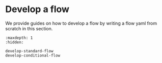# Develop a flow
We provide guides on how to develop a flow by writing a flow yaml from scratch in this section.

```{toctree}
:maxdepth: 1
:hidden:

develop-standard-flow
develop-conditional-flow
```